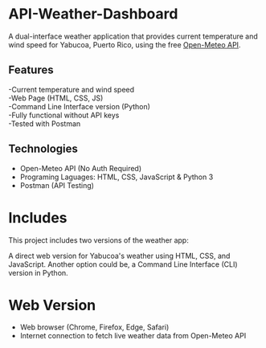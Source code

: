 # API-Weather-Dashboard

A dual-interface weather application that provides current temperature and wind speed for Yabucoa, Puerto Rico, using the free [Open-Meteo API](https://open-meteo.com/).

## Features

-Current temperature and wind speed  
-Web Page (HTML, CSS, JS)  
-Command Line Interface version (Python)  
-Fully functional without API keys  
-Tested with Postman  

## Technologies
- Open-Meteo API (No Auth Required)
- Programing Laguages: HTML, CSS, JavaScript & Python 3
- Postman (API Testing)

# Includes
This project includes two versions of the weather app:

A direct web version for Yabucoa's weather using HTML, CSS, and JavaScript. Another option could be, a Command Line Interface (CLI) version in Python. 

# Web Version
- Web browser (Chrome, Firefox, Edge, Safari)
- Internet connection to fetch live weather data from Open-Meteo API
